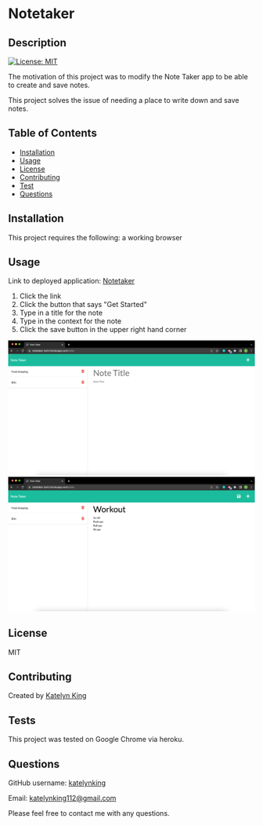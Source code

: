 # Notetaker

## Description

[![License: MIT](https://img.shields.io/badge/License-MIT-yellow.svg)](https://opensource.org/licenses/MIT)


The motivation of this project was to modify the Note Taker app to be able to create and save notes.

This project solves the issue of needing a place to write down and save notes.


## Table of Contents
- [Installation](#installation)
- [Usage](#usage)
- [License](#license)
- [Contributing](#contributing)
- [Test](#test)
- [Questions](#questions)

<a name="installation"></a>
## Installation 

This project requires the following: a working browser


<a name="usage"></a>
## Usage 
Link to deployed application: [Notetaker](https://notetaker-kark.herokuapp.com/)

1. Click the link 
2. Click the button that says "Get Started" 
3. Type in a title for the note 
4. Type in the context for the note 
5. Click the save button in the upper right hand corner 

![Notetaker](/assets/new-note.png)
![Notetaker](/assets/new-note-created.png)

<a name="license"></a>
## License 
MIT

  
  <a name="contributing"></a>
  ## Contributing
  
  Created by [Katelyn King](https://github.com/katelynking)
  


  <a name="test"></a>
  ## Tests
  This project was tested on Google Chrome via heroku.
 

  <a name="questions"></a>
  ## Questions
  
  GitHub username: [katelynking](https://github.com/katelynking)
  
  Email: katelynking112@gmail.com
  
  Please feel free to contact me with any questions.
